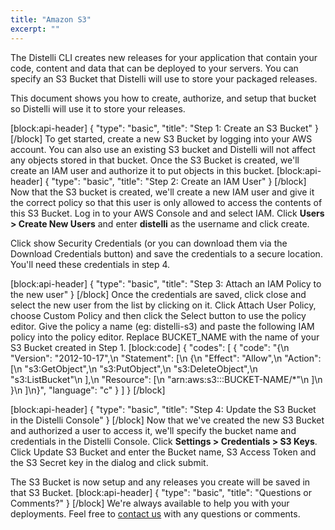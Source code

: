 ```yaml
---
title: "Amazon S3"
excerpt: ""
---
```

The Distelli CLI creates new releases for your application that contain your code, content and data that can be deployed to your servers. You can specify an S3 Bucket that Distelli will use to store your packaged releases.

This document shows you how to create, authorize, and setup that bucket so Distelli will use it to store your releases.

[block:api-header]
{
  "type": "basic",
  "title": "Step 1: Create an S3 Bucket"
}
[/block]
To get started, create a new S3 Bucket by logging into your AWS account. You can also use an existing S3 bucket and Distelli will not affect any objects stored in that bucket. Once the S3 Bucket is created, we'll create an IAM user and authorize it to put objects in this bucket.
[block:api-header]
{
  "type": "basic",
  "title": "Step 2: Create an IAM User"
}
[/block]
Now that the S3 bucket is created, we'll create a new IAM user and give it the correct policy so that this user is only allowed to access the contents of this S3 Bucket. Log in to your AWS Console and and select IAM. Click **Users > Create New Users** and enter **distelli** as the username and click create.

Click show Security Credentials (or you can download them via the Download Credentials button) and save the credentials to a secure location. You'll need these credentials in step 4.

[block:api-header]
{
  "type": "basic",
  "title": "Step 3: Attach an IAM Policy to the new user"
}
[/block]
Once the credentials are saved, click close and select the new user from the list by clicking on it. Click Attach User Policy, choose Custom Policy and then click the Select button to use the policy editor. Give the policy a name (eg: distelli-s3) and paste the following IAM policy into the policy editor. Replace BUCKET_NAME with the name of your S3 Bucket created in Step 1.
[block:code]
{
  "codes": [
    {
      "code": "{\n  \"Version\": \"2012-10-17\",\n  \"Statement\": [\n    {\n      \"Effect\": \"Allow\",\n      \"Action\": [\n        \"s3:GetObject\",\n        \"s3:PutObject\",\n        \"s3:DeleteObject\",\n        \"s3:ListBucket\"\n      ],\n      \"Resource\": [\n        \"arn:aws:s3:::BUCKET-NAME/*\"\n      ]\n    }\n  ]\n}",
      "language": "c"
    }
  ]
}
[/block]

[block:api-header]
{
  "type": "basic",
  "title": "Step 4: Update the S3 Bucket in the Distelli Console"
}
[/block]
Now that we've created the new S3 Bucket and authorized a user to access it, we'll specify the bucket name and credentials in the Distelli Console. Click **Settings > Credentials > S3 Keys**. Click Update S3 Bucket and enter the Bucket name, S3 Access Token and the S3 Secret key in the dialog and click submit.

The S3 Bucket is now setup and any releases you create will be saved in that S3 Bucket.
[block:api-header]
{
  "type": "basic",
  "title": "Questions or Comments?"
}
[/block]
We're always available to help you with your deployments. Feel free to [contact us](mailto:ping@distelli.com) with any questions or comments.